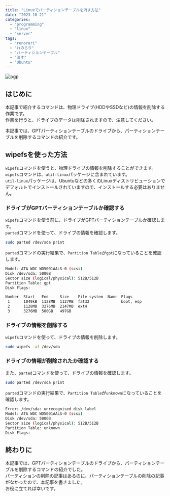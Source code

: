 ```yaml
---
title: "Linuxでパーティションテーブルを消す方法"
date: "2023-10-21"
categories: 
  - "programming"
  - "linux"
  - "server"
tags: 
  - "renorari"
  - "れのらり"
  - "パーティションテーブル"
  - "消す"
  - "Ubuntu"
---
```


![ogp](./images/ogp.png)

## はじめに

本記事で紹介するコマンドは、物理ドライブ(HDDやSSDなど)の情報を削除する作業です。  
作業を行うと、ドライブのデータは削除されますので、注意してください。

本記事では、GPTパーティションテーブルのドライブから、パーティションテーブルを削除するコマンドの紹介です。

## wipefsを使った方法

`wipefs`コマンドを使うと、物理ドライブの情報を削除することができます。  
`wipefs`コマンドは、`util-linux`パッケージに含まれています。  
`util-linux`パッケージは、Ubuntuなどの多くのLinuxディストリビューションでデフォルトでインストールされていますので、インストールする必要はありません。

### ドライブがGPTパーティションテーブルか確認する

`wipefs`コマンドを使う前に、ドライブがGPTパーティションテーブルか確認します。  
`parted`コマンドを使って、ドライブの情報を確認します。

```bash
sudo parted /dev/sda print
```

`parted`コマンドの実行結果で、`Partition Table`が`gpt`になっていることを確認します。

```bash
Model: ATA WDC WD5001AALS-0 (scsi)
Disk /dev/sda: 500GB
Sector size (logical/physical): 512B/512B
Partition Table: gpt
Disk Flags:

Number  Start   End     Size    File system  Name  Flags
 1      1049kB  1128MB  1127MB  fat32              boot, esp
 2      1128MB  3276MB  2147MB  ext4
 3      3276MB  500GB   497GB
```

### ドライブの情報を削除する

`wipefs`コマンドを使って、ドライブの情報を削除します。

```bash
sudo wipefs -af /dev/sda
```

### ドライブの情報が削除されたか確認する

また、`parted`コマンドを使って、ドライブの情報を確認します。

```bash
sudo parted /dev/sda print
```

`parted`コマンドの実行結果で、`Partition Table`が`unknown`になっていることを確認します。

```bash
Error: /dev/sda: unrecognised disk label
Model: ATA WDC WD5001AALS-0 (scsi)
Disk /dev/sda: 500GB
Sector size (logical/physical): 512B/512B
Partition Table: unknown
Disk Flags:
```

## 終わりに

本記事では、GPTパーティションテーブルのドライブから、パーティションテーブルを削除するコマンドの紹介でした。  
パーティションの削除の記事はあるのに、パーティションテーブルの削除の記事がなかったので、本記事を書きました。  
お役に立てれば幸いです。
